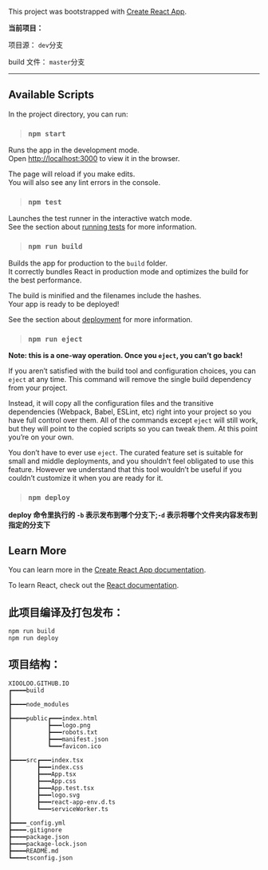 This project was bootstrapped with [Create React App](https://github.com/facebook/create-react-app).

**当前项目：**

项目源： `dev`分支

build 文件： `master`分支

---

## Available Scripts

In the project directory, you can run:

> ### `npm start`

Runs the app in the development mode.<br />
Open [http://localhost:3000](http://localhost:3000) to view it in the browser.

The page will reload if you make edits.<br />
You will also see any lint errors in the console.

> ### `npm test`

Launches the test runner in the interactive watch mode.<br />
See the section about [running tests](https://facebook.github.io/create-react-app/docs/running-tests) for more information.

> ### `npm run build`

Builds the app for production to the `build` folder.<br />
It correctly bundles React in production mode and optimizes the build for the best performance.

The build is minified and the filenames include the hashes.<br />
Your app is ready to be deployed!

See the section about [deployment](https://facebook.github.io/create-react-app/docs/deployment) for more information.

> ### `npm run eject`

**Note: this is a one-way operation. Once you `eject`, you can’t go back!**

If you aren’t satisfied with the build tool and configuration choices, you can `eject` at any time. This command will remove the single build dependency from your project.

Instead, it will copy all the configuration files and the transitive dependencies (Webpack, Babel, ESLint, etc) right into your project so you have full control over them. All of the commands except `eject` will still work, but they will point to the copied scripts so you can tweak them. At this point you’re on your own.

You don’t have to ever use `eject`. The curated feature set is suitable for small and middle deployments, and you shouldn’t feel obligated to use this feature. However we understand that this tool wouldn’t be useful if you couldn’t customize it when you are ready for it.

> ### `npm deploy`

**deploy 命令里执行的 `-b` 表示发布到哪个分支下;`-d` 表示将哪个文件夹内容发布到指定的分支下**

## Learn More

You can learn more in the [Create React App documentation](https://facebook.github.io/create-react-app/docs/getting-started).

To learn React, check out the [React documentation](https://reactjs.org/).

## 此项目编译及打包发布：

```
npm run build
npm run deploy
```

## 项目结构：

```
XIOOLOO.GITHUB.IO
┏━━━━build
┃
┣━━━━node_modules
┃
┣━━━━public┏━━━index.html
┃          ┣━━━logo.png
┃          ┣━━━robots.txt
┃          ┣━━━manifest.json
┃          ┗━━━favicon.ico
┃
┣━━━━src┏━━━index.tsx
┃       ┣━━━index.css
┃       ┣━━━App.tsx
┃       ┣━━━App.css
┃       ┣━━━App.test.tsx
┃       ┣━━━logo.svg
┃       ┣━━━react-app-env.d.ts
┃       ┗━━━serviceWorker.ts
┃
┣━━━━_config.yml
┣━━━━.gitignore
┣━━━━package.json
┣━━━━package-lock.json
┣━━━━README.md
┗━━━━tsconfig.json
```
